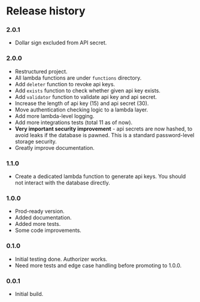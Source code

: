 # Release history

### 2.0.1

* Dollar sign excluded from API secret.

### 2.0.0

* Restructured project.
* All lambda functions are under `functions` directory.
* Add `deleter` function to revoke api keys.
* Add `exists` function to check whether given api key exists.
* Add `validator` function to validate api key and api secret.
* Increase the length of api key (15) and api secret (30).
* Move authentication checking logic to a lambda layer.
* Add more lambda-level logging.
* Add more integrations tests (total 11 as of now).
* **Very important security improvement** - api secrets are now hashed, to avoid
  leaks if the database is pawned. This is a standard password-level storage security.
* Greatly improve documentation.

### 1.1.0

* Create a dedicated lambda function to generate
  api keys. You should not interact with the database directly.

### 1.0.0

* Prod-ready version.
* Added documentation.
* Added more tests.
* Some code improvements.

### 0.1.0

* Initial testing done. Authorizer works.
* Need more tests and edge case handling before promoting to 1.0.0.

### 0.0.1

* Initial build.
